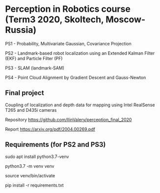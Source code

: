 # Perception in Robotics course (Term3 2020, Skoltech, Moscow-Russia)

PS1 - Probability, Multivariate Gaussian, Covariance Projection

PS2 - Landmark-based robot localization using an Extended Kalman Filter (EKF) and Particle Filter (PF)

PS3 - SLAM (landmark-SAM)

PS4 -  Point Cloud Alignment by Gradient Descent and Gauss-Newton

## Final project
Coupling of localization and depth data for mapping using Intel RealSense T265 and D435i cameras

Repository https://github.com/IlinValery/perception_final_2020

Report https://arxiv.org/pdf/2004.00269.pdf

## Requirements (for PS2 and PS3)
sudo apt install python3.7-venv

python3.7 -m venv venv

source venv/bin/activate

pip install -r requirements.txt


